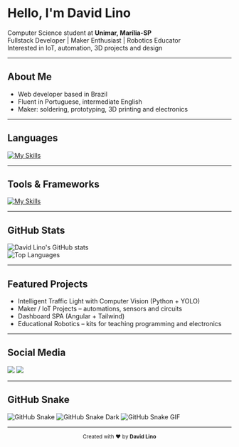 # Hello, I'm David Lino  

Computer Science student at **Unimar, Marília-SP**  
Fullstack Developer | Maker Enthusiast | Robotics Educator  
Interested in IoT, automation, 3D projects and design  

---

## About Me  
<ul>
  <li>Web developer based in Brazil</li>
  <li>Fluent in Portuguese, intermediate English</li>
  <li>Maker: soldering, prototyping, 3D printing and electronics</li>
</ul>

---

## Languages  
[![My Skills](https://skillicons.dev/icons?i=cpp,ts,js,py&theme=light&perline=6)](https://skillicons.dev)

---

## Tools & Frameworks  
[![My Skills](https://skillicons.dev/icons?i=angular,electron,nestjs,nodejs,tailwind,figma,vercel,linux,windows,postgres,mysql,mongodb,supabase,arduino,raspberrypi,docker,git,postman,ps,rabbitmq,ai&theme=light&perline=6)](https://skillicons.dev)

---

## GitHub Stats  
![David Lino's GitHub stats](https://github-readme-stats.vercel.app/api?username=DavidLinoe&show_icons=true&theme=radical)  
![Top Languages](https://github-readme-stats.vercel.app/api/top-langs/?username=DavidLinoe&layout=compact&theme=radical)

---

## Featured Projects  
- Intelligent Traffic Light with Computer Vision (Python + YOLO)  
- Maker / IoT Projects – automations, sensors and circuits  
- Dashboard SPA (Angular + Tailwind)  
- Educational Robotics – kits for teaching programming and electronics  

---

## Social Media  
<div>
  <a href="https://www.linkedin.com/in/david-lino-21a4542b8" target="_blank"><img src="https://img.shields.io/badge/-LinkedIn-%230077B5?style=for-the-badge&logo=linkedin&logoColor=white" target="_blank"></a> 
  <a href="mailto:davideduardolino@outlook.com"><img src="https://img.shields.io/badge/-Gmail-%23333?style=for-the-badge&logo=gmail&logoColor=white" target="_blank"></a>
</div>

---

## GitHub Snake  
![GitHub Snake](dist/github-snake.svg)
![GitHub Snake Dark](dist/github-snake-dark.svg)
![GitHub Snake GIF](dist/ocean.gif)

---

<p align="center"><sub>Created with ❤️ by <b>David Lino</b></sub></p>
